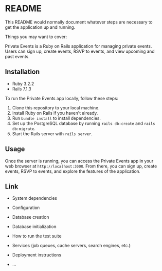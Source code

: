 # README

This README would normally document whatever steps are necessary to get the
application up and running.

Things you may want to cover:

Private Events is a Ruby on Rails application for managing private events. Users can sign up, create events, RSVP to events, and view upcoming and past events.

## Installation

* Ruby 3.2.2
* Rails 7.1.3

To run the Private Events app locally, follow these steps:

1. Clone this repository to your local machine.
2. Install Ruby on Rails if you haven't already.
3. Run `bundle install` to install dependencies.
4. Set up the PostgreSQL database by running `rails db:create` and `rails db:migrate`.
5. Start the Rails server with `rails server`.

## Usage

Once the server is running, you can access the Private Events app in your web browser at `http://localhost:3000`. From there, you can sign up, create events, RSVP to events, and explore the features of the application.

## Link


* System dependencies

* Configuration

* Database creation

* Database initialization

* How to run the test suite

* Services (job queues, cache servers, search engines, etc.)

* Deployment instructions

* ...
